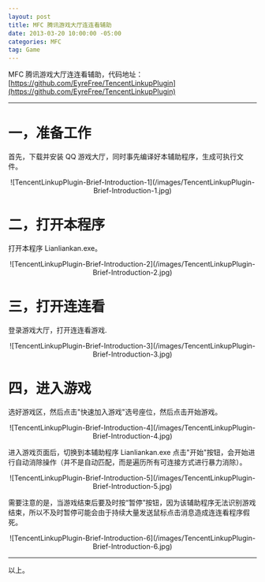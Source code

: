 ```yaml
---
layout: post
title: MFC 腾讯游戏大厅连连看辅助
date: 2013-03-20 10:00:00 -05:00
categories: MFC
tag: Game
---
```


MFC 腾讯游戏大厅连连看辅助，代码地址：  
[https://github.com/EyreFree/TencentLinkupPlugin](https://github.com/EyreFree/TencentLinkupPlugin)

---
# 一，准备工作

首先，下载并安装 QQ 游戏大厅，同时事先编译好本辅助程序，生成可执行文件。

<center>
![TencentLinkupPlugin-Brief-Introduction-1](/images/TencentLinkupPlugin-Brief-Introduction-1.jpg)
</center>

# 二，打开本程序

打开本程序 Lianliankan.exe。

<center>
![TencentLinkupPlugin-Brief-Introduction-2](/images/TencentLinkupPlugin-Brief-Introduction-2.jpg)
</center>

# 三，打开连连看

登录游戏大厅，打开连连看游戏.

<center>
![TencentLinkupPlugin-Brief-Introduction-3](/images/TencentLinkupPlugin-Brief-Introduction-3.jpg)
</center>

# 四，进入游戏

选好游戏区，然后点击"快速加入游戏"选号座位，然后点击开始游戏。

<center>
![TencentLinkupPlugin-Brief-Introduction-4](/images/TencentLinkupPlugin-Brief-Introduction-4.jpg)
</center>

进入游戏页面后，切换到本辅助程序 Lianliankan.exe 点击"开始"按钮，会开始进行自动消除操作（并不是自动匹配，而是遍历所有可连接方式进行暴力消除）。

<center>
![TencentLinkupPlugin-Brief-Introduction-5](/images/TencentLinkupPlugin-Brief-Introduction-5.jpg)
</center>

需要注意的是，当游戏结束后要及时按“暂停”按钮，因为该辅助程序无法识别游戏结束，所以不及时暂停可能会由于持续大量发送鼠标点击消息造成连连看程序假死。

<center>
![TencentLinkupPlugin-Brief-Introduction-6](/images/TencentLinkupPlugin-Brief-Introduction-6.jpg)
</center>


---
以上。
